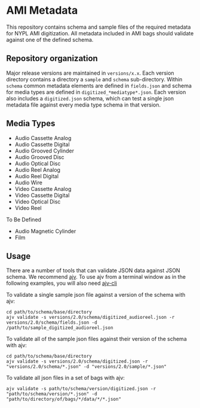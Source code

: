 # AMI Metadata
This repository contains schema and sample files of the required metadata for NYPL AMI digitization. All metadata included in AMI bags should validate against one of the defined schema.

## Repository organization
Major release versions are maintained in `versions/x.x`. Each version directory contains a directory a `sample` and `schema` sub-directory. Within `schema` common metadata elements are defined in `fields.json` and schema for media types are defined in `digitized_*mediatype*.json`. Each version also includes a `digitized.json` schema, which can test a single json metadata file against every media type schema in that version.

## Media Types

* Audio Cassette Analog
* Audio Cassette Digital
* Audio Grooved Cylinder
* Audio Grooved Disc
* Audio Optical Disc
* Audio Reel Analog
* Audio Reel Digital
* Audio Wire
* Video Cassette Analog
* Video Cassette Digital
* Video Optical Disc
* Video Reel

To Be Defined

* Audio Magnetic Cylinder
* Film

## Usage
There are a number of tools that can validate JSON data against JSON schema. We recommend [ajv](https://www.npmjs.com/package/ajv). To use ajv from a terminal window as in the following examples, you will also need [ajv-cli](https://www.npmjs.com/package/ajv-cli)

To validate a single sample json file against a version of the schema with ajv:
```
cd path/to/schema/base/directory
ajv validate -s versions/2.0/schema/digitized_audioreel.json -r versions/2.0/schema/fields.json -d /path/to/sample_digitized_audioreel.json
```

To validate all of the sample json files against their version of the schema with ajv:
```
cd path/to/schema/base/directory
ajv validate -s versions/2.0/schema/digitized.json -r "versions/2.0/schema/*.json" -d "versions/2.0/sample/*.json"
```

To validate all json files in a set of bags with ajv:
```
ajv validate -s path/to/schema/version/digitized.json -r "path/to/schema/version/*.json" -d "path/to/directory/of/bags/*/data/*/*.json"
```
